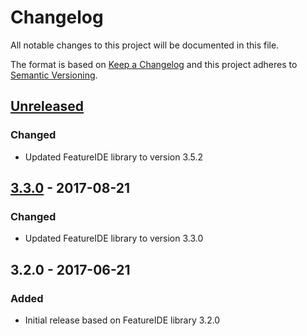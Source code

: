 # Changelog
All notable changes to this project will be documented in this file.

The format is based on [Keep a Changelog](http://keepachangelog.com/)
and this project adheres to [Semantic Versioning](http://semver.org/).

## [Unreleased]
### Changed
- Updated FeatureIDE library to version 3.5.2

## [3.3.0] - 2017-08-21
### Changed
- Updated FeatureIDE library to version 3.3.0

## 3.2.0 - 2017-06-21
### Added
- Initial release based on FeatureIDE library 3.2.0

[Unreleased]: https://github.com/VisualOn/FeatureIDE.net/compare/v3.3.0...HEAD
[3.3.0]: https://github.com/VisualOn/FeatureIDE.net/compare/v3.2.0...v3.3.0
